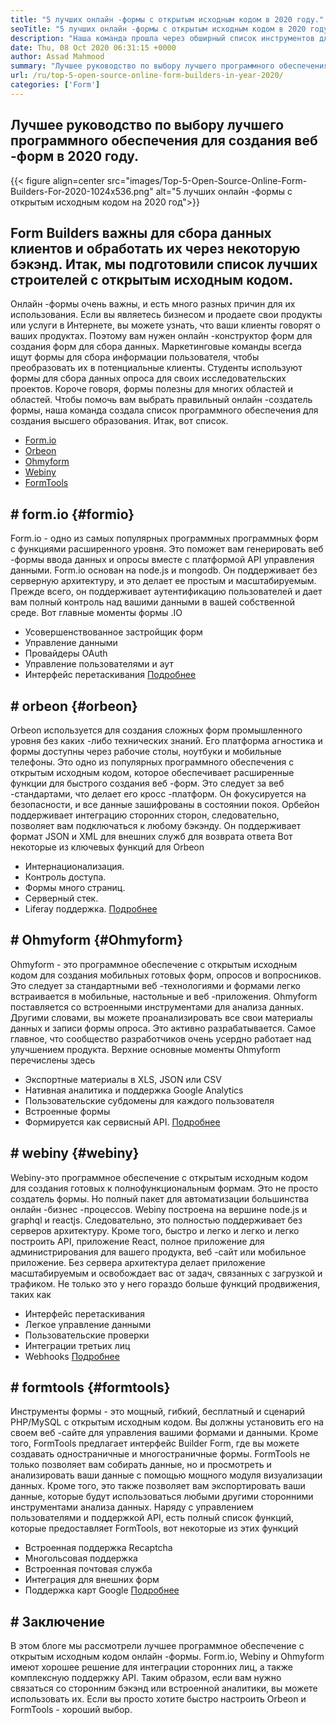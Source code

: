 ```yaml
---
title: "5 лучших онлайн -формы с открытым исходным кодом в 2020 году." 
seoTitle: "5 лучших онлайн -формы с открытым исходным кодом в 2020 году." 
description: "Наша команда прошла через обширный список инструментов для создания форм, и у нас есть короткие перечисленные для вас некоторые ведущие онлайн -программные обеспечения для создания онлайн." 
date: Thu, 08 Oct 2020 06:31:15 +0000
author: Assad Mahmood
summary: "Лучшее руководство по выбору лучшего программного обеспечения для создания веб -форм в 2020 году" 
url: /ru/top-5-open-source-online-form-builders-in-year-2020/
categories: ['Form']
---
```


## Лучшее руководство по выбору лучшего программного обеспечения для создания веб -форм в 2020 году.

{{< figure align=center src="images/Top-5-Open-Source-Online-Form-Builders-For-2020-1024x536.png" alt="5 лучших онлайн -формы с открытым исходным кодом на 2020 год">}}


## Form Builders важны для сбора данных клиентов и обработать их через некоторую бэкэнд. Итак, мы подготовили список лучших строителей с открытым исходным кодом.
Онлайн -формы очень важны, и есть много разных причин для их использования. Если вы являетесь бизнесом и продаете свои продукты или услуги в Интернете, вы можете узнать, что ваши клиенты говорят о ваших продуктах. Поэтому вам нужен онлайн -конструктор форм для создания форм для сбора данных.
Маркетинговые команды всегда ищут формы для сбора информации пользователя, чтобы преобразовать их в потенциальные клиенты. Студенты используют формы для сбора данных опроса для своих исследовательских проектов. Короче говоря, формы полезны для многих областей и областей.
Чтобы помочь вам выбрать правильный онлайн -создатель формы, наша команда создала список программного обеспечения для создания высшего образования. Итак, вот список.
  * [Form.io][1]
  * [Orbeon][2]
  * [Ohmyform][3]
  * [Webiny][4]
  * [FormTools][5]

## # **form.io** {#formio}
Form.io - одно из самых популярных программных программных форм с функциями расширенного уровня. Это поможет вам генерировать веб -формы ввода данных и опросы вместе с платформой API управления данными.
Form.io основан на node.js и mongodb. Он поддерживает без серверную архитектуру, и это делает ее простым и масштабируемым. Прежде всего, он поддерживает аутентификацию пользователей и дает вам полный контроль над вашими данными в вашей собственной среде.
Вот главные моменты формы .IO
  * Усовершенствованное застройщик форм
  * Управление данными
  * Провайдеры OAuth
  * Управление пользователями и аут
  * Интерфейс перетаскивания
    [Подробнее][6]

## # **orbeon** {#orbeon}
Orbeon используется для создания сложных форм промышленного уровня без каких -либо технических знаний. Его платформа агностика и формы доступны через рабочие столы, ноутбуки и мобильные телефоны.
Это одно из популярных программного обеспечения с открытым исходным кодом, которое обеспечивает расширенные функции для быстрого создания веб -форм. Это следует за веб -стандартами, что делает его кросс -платформ. Он фокусируется на безопасности, и все данные зашифрованы в состоянии покоя.
Орбейон поддерживает интеграцию сторонних сторон, следовательно, позволяет вам подключаться к любому бэкэнду. Он поддерживает формат JSON и XML для внешних служб для возврата ответа
Вот некоторые из ключевых функций для Orbeon
  * Интернационализация.
  * Контроль доступа.
  * Формы много страниц.
  * Серверный стек.
  * Liferay поддержка.
    [Подробнее][7]

## # **Ohmyform** {#Ohmyform}
Ohmyform - это программное обеспечение с открытым исходным кодом для создания мобильных готовых форм, опросов и вопросников. Это следует за стандартными веб -технологиями и формами легко встраивается в мобильные, настольные и веб -приложения.
Ohmyform поставляется со встроенными инструментами для анализа данных. Другими словами, вы можете проанализировать все свои материалы данных и записи формы опроса. Это активно разрабатывается. Самое главное, что сообщество разработчиков очень усердно работает над улучшением продукта.
Верхние основные моменты Ohmyform перечислены здесь
  * Экспортные материалы в XLS, JSON или CSV
  * Нативная аналитика и поддержка Google Analytics
  * Пользовательские субдомены для каждого пользователя
  * Встроенные формы
  * Формируется как сервисный API.
    [Подробнее][8]

## # **webiny** {#webiny}
Webiny-это программное обеспечение с открытым исходным кодом для создания готовых к полнофункциональным формам. Это не просто создатель формы. Но полный пакет для автоматизации большинства онлайн -бизнес -процессов.
Webiny построена на вершине node.js и graphql и reactjs. Следовательно, это полностью поддерживает без серверов архитектуру. Кроме того, быстро и легко и легко и легко построить API, приложение React, полное приложение для администрирования для вашего продукта, веб -сайт или мобильное приложение.
Без сервера архитектура делает приложение масштабируемым и освобождает вас от задач, связанных с загрузкой и трафиком. Не только это у него гораздо больше функций продвижения, таких как
  * Интерфейс перетаскивания
  * Легкое управление данными
  * Пользовательские проверки
  * Интеграции третьих лиц
  * Webhooks
    [Подробнее][9]

## # **formtools** {#formtools}
Инструменты формы - это мощный, гибкий, бесплатный и сценарий PHP/MySQL с открытым исходным кодом. Вы должны установить его на своем веб -сайте для управления вашими формами и данными. Кроме того, FormTools предлагает интерфейс Builder Form, где вы можете создавать одностраничные и многостраничные формы.
FormTools не только позволяет вам собирать данные, но и просмотреть и анализировать ваши данные с помощью мощного модуля визуализации данных. Кроме того, это также позволяет вам экспортировать ваши данные, которые будут использоваться любыми другими сторонними инструментами анализа данных.
Наряду с управлением пользователями и поддержкой API, есть полный список функций, которые предоставляет FormTools, вот некоторые из этих функций
  * Встроенная поддержка Recaptcha
  * Многольсовая поддержка
  * Встроенная почтовая служба
  * Интеграция для внешних форм
  * Поддержка карт Google
    [Подробнее][10]

## # Заключение
В этом блоге мы рассмотрели лучшее программное обеспечение с открытым исходным кодом онлайн -формы. Form.io, Webiny и Ohmyform имеют хорошее решение для интеграции сторонних лиц, а также комплексную поддержку API. Таким образом, если вам нужно связаться со сторонним бэкэнд или встроенной аналитики, вы можете использовать их. Если вы просто хотите быстро настроить Orbeon и FormTools - хороший выбор.

  
[1]: #formio
[2]: #orbeon
[3]: #ohmyform
[4]: #webiny
[5]: #formtools
[6]: https://products.containerize.com/form/formio
[7]: https://products.containerize.com/form/orbeon
[8]: https://products.containerize.com/form/ohmyform
[9]: https://products.containerize.com/form/webiny
[10]: https://products.containerize.com/form/formtools
